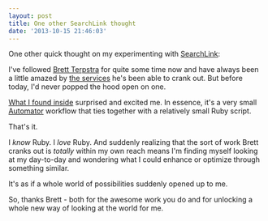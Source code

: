 ```yaml
---
layout: post
title: One other SearchLink thought
date: '2013-10-15 21:46:03'
---
```


One other quick thought on my experimenting with [SearchLink][2181-001]:

I've followed [Brett Terpstra][2181-002] for quite some time now and have always been a little amazed by [the services](http://brettterpstra.com/projects/) he's been able to crank out. But before today, I'd never popped the hood open on one.

[What I found inside](http://blog.chrisvannoy.com/rvm-and-searchlink-cant-we-all-just-get-along/) surprised and excited me. In essence, it's a very small [Automator][2181-003] workflow that ties together with a relatively small Ruby script.

That's it.

I _know_ Ruby. I _love_ Ruby. And suddenly realizing that the sort of work Brett cranks out is _totally_ within my own reach means I'm finding myself looking at my day-to-day and wondering what I could enhance or optimize through something similar.

It's as if a whole world of possibilities suddenly opened up to me.

So, thanks Brett - both for the awesome work you do and for unlocking a whole new way of looking at the world for me.

[2181-001]: http://brettterpstra.com/projects/searchlink/
[2181-002]: http://brettterpstra.com/
[2181-003]: http://support.apple.com/kb/HT2488
